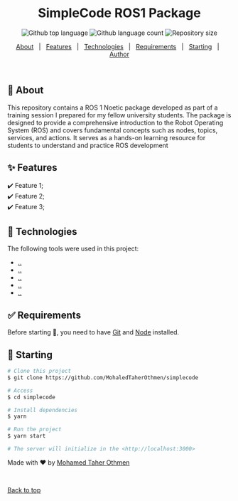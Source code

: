 <h1 align="center">SimpleCode ROS1 Package</h1>

<p align="center">
  <img alt="Github top language" src="https://img.shields.io/github/languages/top/MohaledTaherOthmen/simplecode?color=56BEB8">
  <img alt="Github language count" src="https://img.shields.io/github/languages/count/MohaledTaherOthmen/simplecode?color=56BEB8">
  <img alt="Repository size" src="https://img.shields.io/github/repo-size/MohaledTaherOthmen/simplecode?color=56BEB8">
</p>

<p align="center">
  <a href="#dart-about">About</a> &#xa0; | &#xa0; 
  <a href="#sparkles-features">Features</a> &#xa0; | &#xa0;
  <a href="#rocket-technologies">Technologies</a> &#xa0; | &#xa0;
  <a href="#white_check_mark-requirements">Requirements</a> &#xa0; | &#xa0;
  <a href="#checkered_flag-starting">Starting</a> &#xa0; | &#xa0;
  <a href="https://github.com/MohaledTaherOthmen" target="_blank">Author</a>
</p>

<br>

## :dart: About ##

This repository contains a ROS 1 Noetic package developed as part of a training session I prepared for my fellow university students. The package is designed to provide a comprehensive introduction to the Robot Operating System (ROS) and covers fundamental concepts such as nodes, topics, services, and actions. It serves as a hands-on learning resource for students to understand and practice ROS development

## :sparkles: Features ##

:heavy_check_mark: Feature 1;\
:heavy_check_mark: Feature 2;\
:heavy_check_mark: Feature 3;

## :rocket: Technologies ##

The following tools were used in this project:

- [..](https://expo.io/)
- [..](https://nodejs.org/en/)
- [..](https://pt-br.reactjs.org/)
- [..](https://reactnative.dev/)
- [..](https://www.typescriptlang.org/)

## :white_check_mark: Requirements ##

Before starting :checkered_flag:, you need to have [Git](https://git-scm.com) and [Node](https://nodejs.org/en/) installed.

## :checkered_flag: Starting ##

```bash
# Clone this project
$ git clone https://github.com/MohaledTaherOthmen/simplecode

# Access
$ cd simplecode

# Install dependencies
$ yarn

# Run the project
$ yarn start

# The server will initialize in the <http://localhost:3000>
```


Made with :heart: by <a href="https://github.com/MohamedTaherOthmen" target="_blank">Mohamed Taher Othmen</a>

&#xa0;

<a href="#top">Back to top</a>
